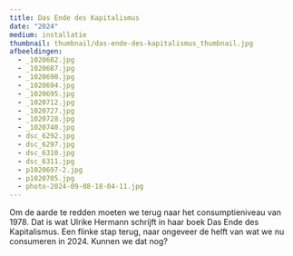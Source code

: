 ```yaml
---
title: Das Ende des Kapitalismus
date: "2024"
medium: installatie
thumbnail: thumbnail/das-ende-des-kapitalismus_thumbnail.jpg
afbeeldingen:
  - _1020682.jpg
  - _1020687.jpg
  - _1020690.jpg
  - _1020694.jpg
  - _1020695.jpg
  - _1020712.jpg
  - _1020727.jpg
  - _1020728.jpg
  - _1020740.jpg
  - dsc_6292.jpg
  - dsc_6297.jpg
  - dsc_6310.jpg
  - dsc_6311.jpg
  - p1020697-2.jpg
  - p1020705.jpg
  - photo-2024-09-08-18-04-11.jpg
---
```

Om de aarde te redden moeten we terug naar het consumptieniveau van 1978. Dat is wat Ulrike Hermann schrijft in haar boek Das Ende des Kapitalismus. Een flinke stap terug, naar ongeveer de helft van wat we nu consumeren in 2024. Kunnen we dat nog?
